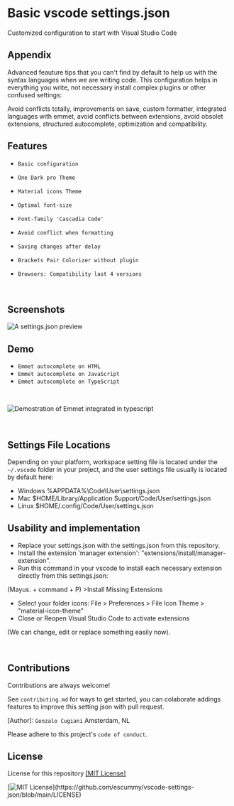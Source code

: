 # Basic vscode settings.json

Customized configuration to start with Visual Studio Code

## Appendix

Advanced feauture tips that you can't find by default to help us with the syntax languages when we are writing code. This configuration helps in everything you write, not necessary install complex plugins or other confused settings:

Avoid conflicts totally, improvements on save, custom formatter, integrated languages with emmet, avoid conflicts between extensions, avoid obsolet extensions, structured autocomplete, optimization and compatibility.

## Features

- `Basic configuration`
- `One Dark pro Theme`
- `Material icons Theme`

- `Optimal font-size`
- `Font-family 'Cascadia Code'`
- `Avoid conflict when formatting`
- `Saving changes after delay`
- `Brackets Pair Colorizer without plugin`

- `Browsers: Compatibility last 4 versions`

<br>

## Screenshots

<p align="">
  <img src="https://media.giphy.com/media/hbphNbxQCY9l1r5zCu/giphy.gif" title="Vscode settings.json" alt=" A settings.json preview ">
</p>


## Demo

- `Emmet autocomplete on HTML`
- `Emmet autocomplete on JavaScript`
- `Emmet autocomplete on TypeScript`

<br>

<p align="">
  <img src="https://media.giphy.com/media/Cnu8lZ2PpdTsSXqRPu/giphy.gif" title="Emmet with typescript" alt="Demostration of Emmet integrated in typescript">
</p><br>

## Settings File Locations

Depending on your platform, workspace setting file is located under the `~/.vscode` folder in your project, and the user settings file usually is located by default here:

- Windows %APPDATA%\Code\User\settings.json
- Mac $HOME/Library/Application Support/Code/User/settings.json
- Linux $HOME/.config/Code/User/settings.json

## Usability and implementation

- Replace your settings.json with the settings.json from this repository.
- Install the extension 'manager extension': "extensions/install/manager-extension".
- Run this command in your vscode to install each necessary extension directly from this settings.json:

(Mayus. + command + P) >Install Missing Extensions 

- Select your folder icons: File > Preferences > File Icon Theme > "material-icon-theme"
- Close or Reopen Visual Studio Code to activate extensions

(We can change, edit or replace something easily now).

<br>

## Contributions

Contributions are always welcome!


See `contributing.md` for ways to get started, you can colaborate addings features to improve this setting json with pull request.

[Author]: `Gonzalo Cugiani` Amsterdam, NL

Please adhere to this project's `code of conduct`.

## License

License for this repository [[MIT License]](/license)

[![MIT License](https://img.shields.io/apm/l/atomic-design-ui.svg?)](https://github.com/escummy/vscode-settings-json/blob/main/LICENSE)
